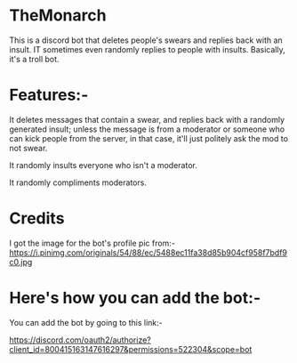 # TheMonarch
  This is a discord bot that deletes people's swears and replies back with an insult. IT sometimes even randomly replies to people with insults. Basically, it's a troll bot.

# Features:-
It deletes messages that contain a swear, and replies back with a randomly generated insult; unless the message is from a moderator or someone who can kick people from the server, in that case, it'll just politely ask the mod to not swear.

  It randomly insults everyone who isn't a moderator.


  It randomly compliments moderators.

# Credits
 

  I got the image for the bot's profile pic from:- https://i.pinimg.com/originals/54/88/ec/5488ec11fa38d85b904cf958f7bdf9c0.jpg
  
  
# Here's how you can add the bot:-
  You can add the bot by going to this link:- 

  https://discord.com/oauth2/authorize?client_id=800415163147616297&permissions=522304&scope=bot

